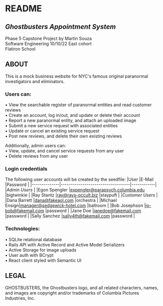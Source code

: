 # README

## *Ghostbusters Appointment System*  
Phase 5 Capstone Project by Martin Souza  
Software Engineering 10/10/22 East cohort  
Flatiron School

## ABOUT
This is a mock business website for NYC's famous original paranormal investigators and eliminators.

### Users can:  
• View the searchable register of paranormal entities and read customer reviews  
• Create an account, log in/out, and update or delete their account  
• Report a new paranormal entity, and attach an uploaded image  
• Submit a new service request with associated entities  
• Update or cancel an existing service request  
• Post new reviews, and delete their own existing reviews  

Additionally, admin users can:  
• View, update, and cancel service requests from any user  
• Delete reviews from any user

### Login credentials
The following user accounts will be created by the seedfile:
|User          |E-Mail                             |Password    |
|--------------|-----------------------------------|------------|
|*Admin Users*                                                  |
|Egon Spengler |espengler@parapsych.columbia.edu   |bigtwinkie  |
|Ray Stantz    |ray@rays-occult.biz                |staypuft    |
|*Customer Users*                                               |
|Dana Barrett  |dana@fakeaol.com                   |orchestra   |
|Michael Ensign|manager@sedgewick-hotel.com        |ballroom    |
|Bob Josephson |jo-bob@fakemail.com                |password    |
|Jane Doe      |janedoe@fakemail.com               |password    |
|Sally Sanchez |sally4th@fakemail.com              |password    |

### Technologies:  
• SQLite relational database  
• Rails API with Active Record and Active Model Serializers  
• Active Storage for image uploads  
• User auth with BCrypt  
• React client styled with Semantic UI

## LEGAL
GHOSTBUSTERS, the Ghostbusters logo, and all related characters, names, and images are copyright and/or trademarks of Columbia Pictures Industries, Inc.